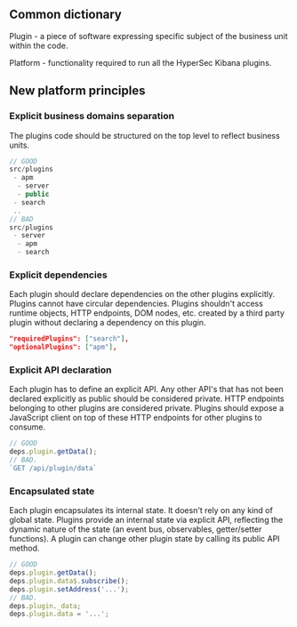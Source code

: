 ## Common dictionary
Plugin - a piece of software expressing specific subject of the business unit within the code.

Platform - functionality required to run all the HyperSec Kibana plugins.

## New platform principles
### Explicit business domains separation
The plugins code should be structured on the top level to reflect business units.
```js
// GOOD
src/plugins
 - apm
  - server
  - public
 - search
 ..
// BAD
src/plugins
 - server
  - apm
  - search
```
### Explicit dependencies
Each plugin should declare dependencies on the other plugins explicitly. Plugins cannot have circular dependencies. Plugins shouldn't access runtime objects, HTTP endpoints, DOM nodes, etc. created by a third party plugin without declaring a dependency on this plugin.
```json
"requiredPlugins": ["search"],
"optionalPlugins": ["apm"],
```
### Explicit API declaration
Each plugin has to define an explicit API. Any other API's that has not been declared explicitly as public should be considered private. HTTP endpoints belonging to other plugins are considered private. Plugins should expose a JavaScript client on top of these HTTP endpoints for other plugins to consume.
```js
// GOOD
deps.plugin.getData();
// BAD.
`GET /api/plugin/data`
```
### Encapsulated state
Each plugin encapsulates its internal state. It doesn't rely on any kind of global state. Plugins provide an internal state via explicit API, reflecting the dynamic nature of the state (an event bus, observables, getter/setter functions). A plugin can change other plugin state by calling its public API method.
```js
// GOOD
deps.plugin.getData();
deps.plugin.data$.subscribe();
deps.plugin.setAddress('...');
// BAD.
deps.plugin._data;
deps.plugin.data = '...';
```
